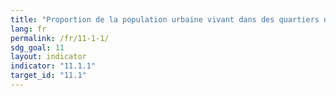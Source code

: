```yaml
---
title: "Proportion de la population urbaine vivant dans des quartiers de taudis, des implantations sauvages ou des logements inadéquats"
lang: fr
permalink: /fr/11-1-1/
sdg_goal: 11
layout: indicator
indicator: "11.1.1"
target_id: "11.1"
---
```


